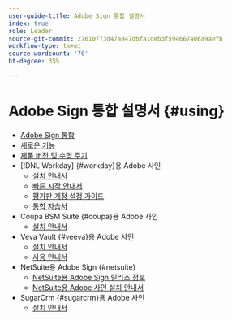 ```yaml
---
user-guide-title: Adobe Sign 통합 설명서
index: true
role: Leader
source-git-commit: 27610773d47a947dbfa1deb3f594667406a9aefb
workflow-type: tm+mt
source-wordcount: '70'
ht-degree: 35%

---
```



# Adobe Sign 통합 설명서 {#using}

+ [Adobe Sign 통합](home.md)
+ [새로운 기능](whats-new.md)
+ [제품 버전 및 수명 주기](versions.md)
+ [!DNL Workday] {#workday}용 Adobe 사인
   + [설치 안내서](workday/install.md)
   + [빠른 시작 안내서 ](workday/quick-start.md)
   + [평가판 계정 설정 가이드](workday/trial-install.md)
   + [통합 자습서](workday/tutorial-video.md)
+ Coupa BSM Suite {#coupa}용 Adobe 사인
   + [설치 안내서](coupa/install.md)
+ Veva Vault {#veeva}용 Adobe 사인
   + [설치 안내서](veeva/install.md)
   + [사용 안내서](veeva/user.md)
+ NetSuite용 Adobe Sign {#netsuite}
   + [NetSuite용 Adobe Sign 릴리스 정보](netsuite/release-notes.md)
   + [NetSuite용 Adobe 사인 설치 안내서](netsuite/install.md)
+ SugarCrm {#sugarcrm}용 Adobe 사인
   + [설치 안내서](sugarcrm/install.md)

